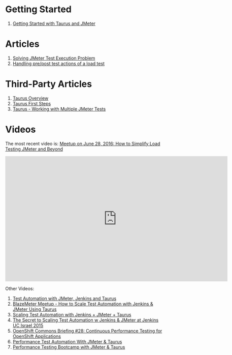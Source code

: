 # Getting Started

 1. [Getting Started with Taurus and JMeter](Basic1)
 
# Articles
 1. [Solving JMeter Test Execution Problem](JMeter1)
 1. [Handling pre/post test actions of a load test](ShellexecHooks)


# Third-Party Articles
 1. [Taurus Overview](https://blazemeter.com/blog/taurus-new-star-test-automation-tools-constellation) 
 1. [Taurus First Steps](https://blazemeter.com/blog/navigating-your-first-steps-using-taurus)
 1. [Taurus - Working with Multiple JMeter Tests](https://blazemeter.com/blog/taurus-working-multiple-jmeter-tests)


# Videos

The most recent video is: [Meetup on June 28, 2016: How to Simplify Load Testing JMeter and Beyond](https://www.youtube.com/watch?v=EFIWFfvKolw)

<iframe width="700" height="394" src="https://www.youtube.com/embed/EFIWFfvKolw" frameborder="0" allowfullscreen></iframe>
 
Other Videos:
 1. [Test Automation with JMeter, Jenkins and Taurus](https://www.youtube.com/watch?v=UoOcxlYDRbM)
 1. [BlazeMeter Meetup - How to Scale Test Automation with Jenkins & JMeter Using Taurus](https://www.youtube.com/watch?v=8oYzvNRRQi4)
 1. [Scaling Test Automation with Jenkins + JMeter + Taurus](https://www.youtube.com/watch?v=QuY0Qcdd90A)
 1. [The Secret to Scaling Test Automation w Jenkins & JMeter at Jenkins UC Israel 2015](https://www.youtube.com/watch?v=JnCYGBN4FTw)
 1. [OpenShift Commons Briefing #28: Continuous Performance Testing for OpenShift Applications](https://www.youtube.com/watch?v=toMDGhQ96GA)
 1. [Performance Test Automation With JMeter & Taurus](https://www.youtube.com/watch?v=8KmO5mIkBzk)
 1. [Performance Testing Bootcamp with JMeter & Taurus](https://www.youtube.com/watch?v=rwccqwaHT9U)
